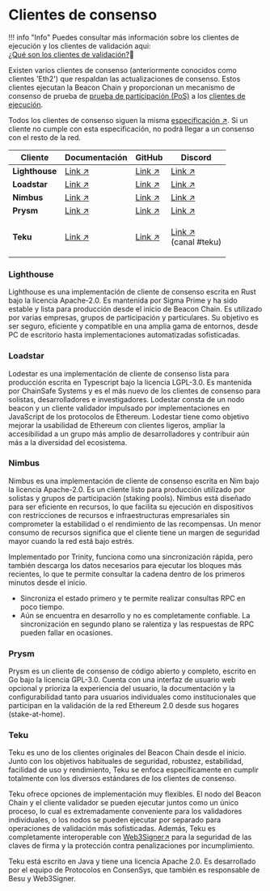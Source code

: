 # Clientes de consenso

!!! info "Info"
    Puedes consultar más información sobre los clientes de ejecución y los clientes de validación aqui: \
    [¿Qué son los clientes de validación?](/es/validator-clients/validator-clients-explained)👀

Existen varios clientes de consenso (anteriormente conocidos como clientes 'Eth2') que respaldan las actualizaciones de consenso. Estos clientes ejecutan la Beacon Chain y proporcionan un mecanismo de consenso de prueba de [prueba de participación (PoS)](/es/staking-glossary#proof-of-stake-pos) a los [clientes de ejecución](/es/validator-clientsexecution-clients).&#x20;

Todos los clientes de consenso siguen la misma [especificación ↗](https://github.com/ethereum/consensus-specs). Si un cliente no cumple con esta especificación, no podrá llegar a un consenso con el resto de la red.

| Cliente        | Documentación                                                | GitHub                                             | Discord                                                                    |
| -------------- | ------------------------------------------------------------ | -------------------------------------------------- | -------------------------------------------------------------------------- |
| **Lighthouse** | [Link ↗](https://lighthouse-book.sigmaprime.io/)             | [Link ↗](https://github.com/sigp/lighthouse)       | [Link ↗](https://discord.gg/gdq27tnKSM)                                    |
| **Loadstar**   | [Link ↗](https://chainsafe.github.io/lodestar/)              | [Link ↗](https://github.com/ChainSafe/lodestar)    | [Link ↗](https://discord.com/invite/yjyvFRP)                               |
| **Nimbus**     | [Link ↗](https://status-im.github.io/nimbus-eth2/intro.html) | [Link ↗](https://github.com/status-im/nimbus-eth2) | [Link ↗](https://discord.gg/aTDcbTG2gQ)                                    |
| **Prysm**      | [Link ↗](https://docs.prylabs.network/docs/getting-started)  | [Link ↗](https://github.com/prysmaticlabs/prysm)   | [Link ↗](https://discord.gg/GVM5TJwzkU)                                    |
| **Teku**       | [Link ↗](https://docs.teku.consensys.net/en/stable/)         | [Link ↗](https://github.com/ConsenSys/teku)        | <p><a href="https://discord.gg/trQ378WCp4">Link ↗</a><br>(canal #teku)</p> |

### Lighthouse

Lighthouse es una implementación de cliente de consenso escrita en Rust bajo la licencia Apache-2.0. Es mantenida por Sigma Prime y ha sido estable y lista para producción desde el inicio de Beacon Chain. Es utilizado por varias empresas, grupos de participación y particulares. Su objetivo es ser seguro, eficiente y compatible en una amplia gama de entornos, desde PC de escritorio hasta implementaciones automatizadas sofisticadas.

### Loadstar

Lodestar es una implementación de cliente de consenso lista para producción escrita en Typescript bajo la licencia LGPL-3.0. Es mantenida por ChainSafe Systems y es el más nuevo de los clientes de consenso para solistas, desarrolladores e investigadores. Lodestar consta de un nodo beacon y un cliente validador impulsado por implementaciones en JavaScript de los protocolos de Ethereum. Lodestar tiene como objetivo mejorar la usabilidad de Ethereum con clientes ligeros, ampliar la accesibilidad a un grupo más amplio de desarrolladores y contribuir aún más a la diversidad del ecosistema.

### Nimbus

Nimbus es una implementación de cliente de consenso escrita en Nim bajo la licencia Apache-2.0. Es un cliente listo para producción utilizado por solistas y grupos de participación (staking pools). Nimbus está diseñado para ser eficiente en recursos, lo que facilita su ejecución en dispositivos con restricciones de recursos e infraestructuras empresariales sin comprometer la estabilidad o el rendimiento de las recompensas. Un menor consumo de recursos significa que el cliente tiene un margen de seguridad mayor cuando la red está bajo estrés.

Implementado por Trinity, funciona como una sincronización rápida, pero también descarga los datos necesarios para ejecutar los bloques más recientes, lo que te permite consultar la cadena dentro de los primeros minutos desde el inicio.&#x20;

* Sincroniza el estado primero y te permite realizar consultas RPC en poco tiempo.
* Aún se encuentra en desarrollo y no es completamente confiable. La sincronización en segundo plano se ralentiza y las respuestas de RPC pueden fallar en ocasiones.

### Prysm

Prysm es un cliente de consenso de código abierto y completo, escrito en Go bajo la licencia GPL-3.0. Cuenta con una interfaz de usuario web opcional y prioriza la experiencia del usuario, la documentación y la configurabilidad tanto para usuarios individuales como institucionales que participan en la validación de la red Ethereum 2.0 desde sus hogares (stake-at-home).

### Teku

Teku es uno de los clientes originales del Beacon Chain desde el inicio. Junto con los objetivos habituales de seguridad, robustez, estabilidad, facilidad de uso y rendimiento, Teku se enfoca específicamente en cumplir totalmente con los diversos estándares de los clientes de consenso.&#x20;

Teku ofrece opciones de implementación muy flexibles. El nodo del Beacon Chain y el cliente validador se pueden ejecutar juntos como un único proceso, lo cual es extremadamente conveniente para los validadores individuales, o los nodos se pueden ejecutar por separado para operaciones de validación más sofisticadas. Además, Teku es completamente interoperable con [Web3Signer↗](https://github.com/ConsenSys/web3signer/) para la seguridad de las claves de firma y la protección contra penalizaciones por incumplimiento.&#x20;

Teku está escrito en Java y tiene una licencia Apache 2.0. Es desarrollado por el equipo de Protocolos en ConsenSys, que también es responsable de Besu y Web3Signer.
